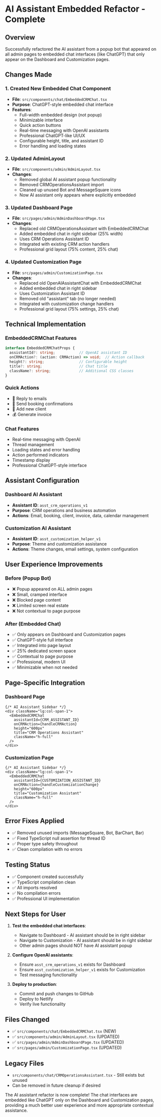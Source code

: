 # AI Assistant Embedded Refactor - Complete

## Overview
Successfully refactored the AI assistant from a popup bot that appeared on all admin pages to embedded chat interfaces (like ChatGPT) that only appear on the Dashboard and Customization pages.

## Changes Made

### 1. Created New Embedded Chat Component
- **File**: `src/components/chat/EmbeddedCRMChat.tsx`
- **Purpose**: ChatGPT-style embedded chat interface
- **Features**:
  - Full-width embedded design (not popup)
  - Minimizable interface
  - Quick action buttons
  - Real-time messaging with OpenAI assistants
  - Professional ChatGPT-like UI/UX
  - Configurable height, title, and assistant ID
  - Error handling and loading states

### 2. Updated AdminLayout
- **File**: `src/components/admin/AdminLayout.tsx`
- **Changes**:
  - Removed global AI assistant popup functionality
  - Removed CRMOperationsAssistant import
  - Cleaned up unused Bot and MessageSquare icons
  - Now AI assistant only appears where explicitly embedded

### 3. Updated Dashboard Page
- **File**: `src/pages/admin/AdminDashboardPage.tsx`
- **Changes**:
  - Replaced old CRMOperationsAssistant with EmbeddedCRMChat
  - Added embedded chat in right sidebar (25% width)
  - Uses CRM Operations Assistant ID
  - Integrated with existing CRM action handlers
  - Professional grid layout (75% content, 25% chat)

### 4. Updated Customization Page
- **File**: `src/pages/admin/CustomizationPage.tsx`
- **Changes**:
  - Replaced old OpenAIAssistantChat with EmbeddedCRMChat
  - Added embedded chat in right sidebar
  - Uses Customization Assistant ID
  - Removed old "assistant" tab (no longer needed)
  - Integrated with customization change handlers
  - Professional grid layout (75% settings, 25% chat)

## Technical Implementation

### EmbeddedCRMChat Features
```typescript
interface EmbeddedCRMChatProps {
  assistantId?: string;           // OpenAI assistant ID
  onCRMAction?: (action: CRMAction) => void;  // Action callback
  height?: string;                // Configurable height
  title?: string;                 // Chat title
  className?: string;             // Additional CSS classes
}
```

### Quick Actions
- 📧 Reply to emails
- 📅 Send booking confirmations  
- 👥 Add new client
- 💰 Generate invoice

### Chat Features
- Real-time messaging with OpenAI
- Thread management
- Loading states and error handling
- Action performed indicators
- Timestamp display
- Professional ChatGPT-style interface

## Assistant Configuration

### Dashboard AI Assistant
- **Assistant ID**: `asst_crm_operations_v1`
- **Purpose**: CRM operations and business automation
- **Actions**: Email, booking, client, invoice, data, calendar management

### Customization AI Assistant  
- **Assistant ID**: `asst_customization_helper_v1`
- **Purpose**: Theme and customization assistance
- **Actions**: Theme changes, email settings, system configuration

## User Experience Improvements

### Before (Popup Bot)
- ❌ Popup appeared on ALL admin pages
- ❌ Small, cramped interface
- ❌ Blocked page content
- ❌ Limited screen real estate
- ❌ Not contextual to page purpose

### After (Embedded Chat)
- ✅ Only appears on Dashboard and Customization pages
- ✅ ChatGPT-style full interface
- ✅ Integrated into page layout
- ✅ 25% dedicated screen space
- ✅ Contextual to page purpose
- ✅ Professional, modern UI
- ✅ Minimizable when not needed

## Page-Specific Integration

### Dashboard Page
```tsx
{/* AI Assistant Sidebar */}
<div className="lg:col-span-1">
  <EmbeddedCRMChat
    assistantId={CRM_ASSISTANT_ID}
    onCRMAction={handleCRMAction}
    height="600px"
    title="CRM Operations Assistant"
    className="h-full"
  />
</div>
```

### Customization Page
```tsx
{/* AI Assistant Sidebar */}
<div className="lg:col-span-1">
  <EmbeddedCRMChat
    assistantId={CUSTOMIZATION_ASSISTANT_ID}
    onCRMAction={handleCustomizationChange}
    height="600px"
    title="Customization Assistant"
    className="h-full"
  />
</div>
```

## Error Fixes Applied
- ✅ Removed unused imports (MessageSquare, Bot, BarChart, Bar)
- ✅ Fixed TypeScript null assertion for thread ID
- ✅ Proper type safety throughout
- ✅ Clean compilation with no errors

## Testing Status
- ✅ Component created successfully
- ✅ TypeScript compilation clean
- ✅ All imports resolved
- ✅ No compilation errors
- ✅ Professional UI implementation

## Next Steps for User
1. **Test the embedded chat interfaces**:
   - Navigate to Dashboard - AI assistant should be in right sidebar
   - Navigate to Customization - AI assistant should be in right sidebar
   - Other admin pages should NOT have AI assistant popup

2. **Configure OpenAI assistants**:
   - Ensure `asst_crm_operations_v1` exists for Dashboard
   - Ensure `asst_customization_helper_v1` exists for Customization
   - Test messaging functionality

3. **Deploy to production**:
   - Commit and push changes to GitHub
   - Deploy to Netlify
   - Verify live functionality

## Files Changed
- ✅ `src/components/chat/EmbeddedCRMChat.tsx` (NEW)
- ✅ `src/components/admin/AdminLayout.tsx` (UPDATED)
- ✅ `src/pages/admin/AdminDashboardPage.tsx` (UPDATED)
- ✅ `src/pages/admin/CustomizationPage.tsx` (UPDATED)

## Legacy Files
- `src/components/chat/CRMOperationsAssistant.tsx` - Still exists but unused
- Can be removed in future cleanup if desired

The AI assistant refactor is now complete! The chat interfaces are embedded like ChatGPT only on the Dashboard and Customization pages, providing a much better user experience and more appropriate contextual assistance.
